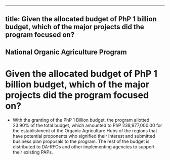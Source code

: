 --- 
 title: Given the allocated budget of PhP 1 billion budget, which of the major projects did the program focused on?
 ---

## National Organic Agriculture Program

# Given the allocated budget of PhP 1 billion budget, which of the major projects did the program focused on?


 - With the granting of the PhP 1 Billion budget, the program allotted 23.90% of the total budget, which amounted to PhP 238,977,000.00 for the establishment of the Organic Agriculture Hubs of the regions that have potential proponents who signified their interest and submitted business plan proposals to the program. The rest of the budget is distributed to DA-RFOs and other implementing agencies to support their existing PAPs.
